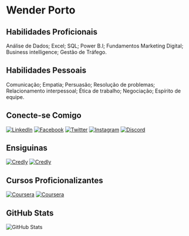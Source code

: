 # Wender Porto

## Habilidades Proficionais

Análise de Dados; Excel; SQL; Power B.I; Fundamentos Marketing Digital; Business intelligence; Gestão de Tráfego.
## Habilidades Pessoais

Comunicação; Empatia; Persuasão; Resolução de problemas; Relacionamento interpessoal; Ética de trabalho; Negociação; Espírito de equipe.

## Conecte-se Comigo

[![LinkedIn](https://img.shields.io/badge/LinkedIn-000?style=for-the-badge&logo=linkedin&logoColor=0E76A8)](https://www.linkedin.com/in/wender-henrique-porto-50b67721a)
[![Facebook](https://img.shields.io/badge/Facebook-000?style=for-the-badge&logo=facebook)](https://www.facebook.com/whporto.porto/)
[![Twitter](https://img.shields.io/badge/Twitter-000?style=for-the-badge&logo=twitter)](https://twitter.com/wender_porto)
[![Instagram](https://img.shields.io/badge/Instagram-000?style=for-the-badge&logo=instagram)](https://www.instagram.com/wenderhporto/)
[![Discord](https://img.shields.io/badge/Discord-000?style=for-the-badge&logo=discord)](https://www.discord.com/in/wenderporto/)


## Ensiguinas 
[![Credly](https://images.credly.com/size/140x140/images/9a13a2d2-c007-4260-81bd-bf5d1ffb9223/image.png)](https://www.credly.com/badges/403e359d-609d-413f-90fd-8aedf118ac32)
[![Credly](https://images.credly.com/size/140x140/images/975f4562-83b7-4652-9cd8-4490a68441be/image.png)](https://www.credly.com/badges/e1b48b08-946d-439e-86ac-dce5796b2cbc)


## Cursos Proficionalizantes 
[![Coursera](https://i0.wp.com/www.makeoverarena.com/wp-content/uploads/2021/03/Google-Data-Analytics-Certificate-Coursera.jpg?resize=140%2C100&ssl=1)](https://www.coursera.org/account/accomplishments/professional-cert/D5YWUNZ7BR2P)
[![Coursera](https://media.licdn.com/dms/image/D4D22AQHRkrF7-Hhz_Q/feedshare-shrink_800/0/1692375336839?e=1695254400&v=beta&t=-2jBneC_L9zColMAtFV9cBemzfU1sx6f6laRHL8AzEQ)](https://media.licdn.com/dms/image/D4D22AQE31xi3QCqMUw/feedshare-shrink_1280/0/1692375357431?e=1695254400&v=beta&t=Qc8qU2p7pmii5WMGpGMRD5_9okDGTuNVf2FQVOFnboA)

## GitHub Stats
![GitHub Stats](https://github-readme-stats.vercel.app/api?username=Wenderporto&theme=transparent&bg_color=000&border_color=30A3DC&show_icons=true&icon_color=30A3DC&title_color=E94D5F&text_color=836FFF&hide_title=true)
